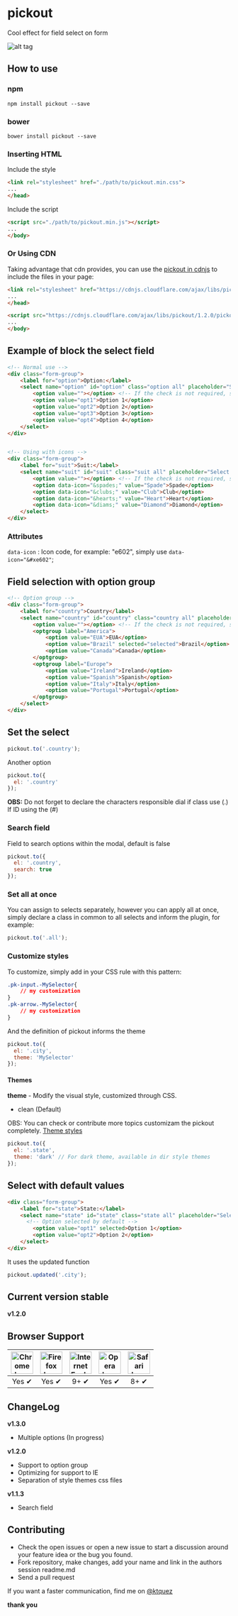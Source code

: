 # pickout
Cool effect for field select on form

![alt tag](https://cloud.githubusercontent.com/assets/8084606/14335558/8d69893c-fc32-11e5-9b5f-0ece1a6e5fec.gif)

## How to use 
### npm

```shell
npm install pickout --save
```

### bower

```shell
bower install pickout --save
```

### Inserting HTML
Include the style

```html
<link rel="stylesheet" href="./path/to/pickout.min.css">
...
</head>
```

Include the script

```html
<script src="./path/to/pickout.min.js"></script>
...
</body>
```

### Or Using CDN
Taking advantage that cdn provides, you can use the [pickout in cdnjs](https://cdnjs.com/libraries/pickout) to include the files in your page:
```html
<link rel="stylesheet" href="https://cdnjs.cloudflare.com/ajax/libs/pickout/1.2.0/pickout.min.css">
...
</head>
```

```html
<script src="https://cdnjs.cloudflare.com/ajax/libs/pickout/1.2.0/pickout.min.js"></script>
...
</body>
```

## Example of block the select field

```html
<!-- Normal use -->
<div class="form-group">
    <label for="option">Option:</label>
    <select name="option" id="option" class="option all" placeholder="Select a option">
        <option value=""></option> <!-- If the check is not required, submit a default value empty -->
        <option value="opt1">Option 1</option>
        <option value="opt2">Option 2</option>
        <option value="opt3">Option 3</option>
        <option value="opt4">Option 4</option>
    </select>       
</div>


<!-- Using with icons -->
<div class="form-group">
    <label for="suit">Suit:</label>
    <select name="suit" id="suit" class="suit all" placeholder="Select a suit">
        <option value=""></option> <!-- If the check is not required, submit a default value empty -->
        <option data-icon="&spades;" value="Spade">Spade</option>
        <option data-icon="&clubs;" value="Club">Club</option>
        <option data-icon="&hearts;" value="Heart">Heart</option>
        <option data-icon="&diams;" value="Diamond">Diamond</option>
    </select>       
</div>
```

### Attributes
`` data-icon `` : Icon code, for example: "e602", simply use ``data-icon="&#xe602"``;

## Field selection with option group
```html
<!-- Option group -->
<div class="form-group">
    <label for="country">Country</label>
    <select name="country" id="country" class="country all" placeholder="Select a Country">
        <option value=""></option> <!-- If the check is not required, submit a default value empty -->
        <optgroup label="America">
            <option value="EUA">EUA</option>
            <option value="Brazil" selected="selected">Brazil</option>
            <option value="Canada">Canada</option>                      
        </optgroup>
        <optgroup label="Europe">
            <option value="Ireland">Ireland</option>
            <option value="Spanish">Spanish</option>
            <option value="Italy">Italy</option>
            <option value="Portugal">Portugal</option>                      
        </optgroup>
    </select>           
</div>
```

## Set the select

```js
pickout.to('.country');
```

Another option

```js
pickout.to({
  el: '.country'
});
```

**OBS:** Do not forget to declare the characters responsible dial if class use (.) If ID using the (#)

### Search field 
Field to search options within the modal, default is false
```js
pickout.to({
  el: '.country',
  search: true
});
```

### Set all at once
You can assign to selects separately, however you can apply all at once, simply declare a class in common to all selects and inform the plugin, for example:

```js
pickout.to('.all');
```

### Customize styles
To customize, simply add in your CSS rule with this pattern:<br>

```css
.pk-input.-MySelector{
    // my customization 
}
.pk-arrow.-MySelector{
    // my customization 
}
```

And the definition of pickout informs the theme

```js
pickout.to({
  el: '.city',
  theme: 'MySelector'
});
```

#### Themes
**theme** - Modify the visual style, customized through CSS.
- clean (Default)

OBS: You can check or contribute more topics customizam the pickout completely.
[Theme styles](https://github.com/ktquez/pickout/tree/master/dist/themes)

```js
pickout.to({
  el: '.state',
  theme: 'dark' // For dark theme, available in dir style themes
});
```

## Select with default values

```html
<div class="form-group">
    <label for="state">State:</label>
    <select name="state" id="state" class="state all" placeholder="Select to option">
      <!-- Option selected by default -->
        <option value="opt1" selected>Option 1</option>
        <option value="opt2">Option 2</option>
    </select>       
</div>
```

It uses the updated function

```js
pickout.updated('.city');
```

## Current version stable
**v1.2.0**

## Browser Support

| <img src="https://cdn0.iconfinder.com/data/icons/jfk/512/chrome-512.png" width="50px" height="50px" alt="Chrome logo"> | <img src="https://cdn1.iconfinder.com/data/icons/appicns/513/appicns_Firefox.png" width="50px" height="50px" alt="Firefox logo"> | <img src="http://icons.iconarchive.com/icons/cornmanthe3rd/plex/512/Internet-ie-icon.png" width="50px" height="50px" alt="Internet Explorer logo"> | <img src="https://upload.wikimedia.org/wikipedia/commons/thumb/5/5c/Opera_browser_logo_2013_vector.svg/512px-Opera_browser_logo_2013_vector.svg.png" width="50px" height="50px" alt="Opera logo"> | <img src="http://icons.iconarchive.com/icons/osullivanluke/orb-os-x/512/Safari-icon.png" width="50px" height="50px" alt="Safari logo"> |
|:---:|:---:|:---:|:---:|:---:|
| Yes ✔ | Yes ✔ | 9+ ✔ | Yes ✔ |  8+ ✔ |


## ChangeLog
**v1.3.0**
- Multiple options (In progress)

**v1.2.0**
- Support to option group
- Optimizing for support to IE
- Separation of style themes css files

**v1.1.3** 
- Search field

## Contributing
- Check the open issues or open a new issue to start a discussion around your feature idea or the bug you found.
- Fork repository, make changes, add your name and link in the authors session readme.md
- Send a pull request

If you want a faster communication, find me on [@ktquez](https://twitter.com/ktquez)

**thank you**
